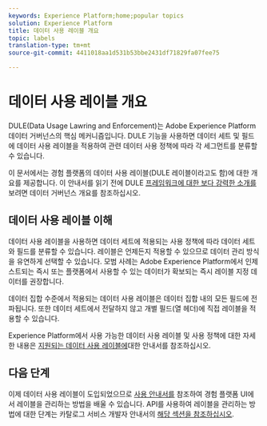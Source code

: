 ```yaml
---
keywords: Experience Platform;home;popular topics
solution: Experience Platform
title: 데이터 사용 레이블 개요
topic: labels
translation-type: tm+mt
source-git-commit: 4411018aa1d531b53bbe2431df71829fa07fee75

---
```



# 데이터 사용 레이블 개요

DULE(Data Usage Lawring and Enforcement)는 Adobe Experience Platform 데이터 거버넌스의 핵심 메커니즘입니다. DULE 기능을 사용하면 데이터 세트 및 필드에 데이터 사용 레이블을 적용하여 관련 데이터 사용 정책에 따라 각 세그먼트를 분류할 수 있습니다.

이 문서에서는 경험 플랫폼의 데이터 사용 레이블(DULE 레이블이라고도 함)에 대한 개요를 제공합니다. 이 안내서를 읽기 전에 DULE [프레임워크에 대한 보다 강력한 소개를](../home.md) 보려면 데이터 거버넌스 개요를 참조하십시오.

## 데이터 사용 레이블 이해

데이터 사용 레이블을 사용하면 데이터 세트에 적용되는 사용 정책에 따라 데이터 세트와 필드를 분류할 수 있습니다. 레이블은 언제든지 적용할 수 있으므로 데이터 관리 방식을 유연하게 선택할 수 있습니다. 모범 사례는 Adobe Experience Platform에서 인제스트되는 즉시 또는 플랫폼에서 사용할 수 있는 데이터가 확보되는 즉시 레이블 지정 데이터를 권장합니다.

데이터 집합 수준에서 적용되는 데이터 사용 레이블은 데이터 집합 내의 모든 필드에 전파됩니다. 또한 데이터 세트에서 전달하지 않고 개별 필드(열 헤더)에 직접 레이블을 적용할 수 있습니다.

Experience Platform에서 사용 가능한 데이터 사용 레이블 및 사용 정책에 대한 자세한 내용은 [지원되는 데이터 사용 레이블에](reference.md)대한 안내서를 참조하십시오.

## 다음 단계

이제 데이터 사용 레이블이 도입되었으므로 [사용 안내서를](user-guide.md) 참조하여 경험 플랫폼 UI에서 레이블을 관리하는 방법을 배울 수 있습니다. API를 사용하여 레이블을 관리하는 방법에 대한 단계는 카탈로그 서비스 개발자 안내서의 [해당 섹션을 참조하십시오](../../catalog/api/labels.md).